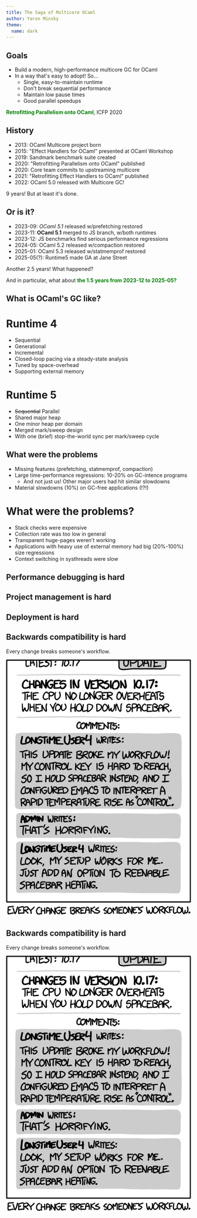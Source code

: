 ```yaml
---
title: The Saga of Multicore OCaml
author: Yaron Minsky
theme:
  name: dark
---
```


Goals
-----

<!-- incremental_lists: true -->

- Build a modern, high-performance multicore GC for OCaml
- In a way that's easy to adopt! So...
    - Single, easy-to-maintain runtime
    - Don't break sequential performance
    - Maintain low pause times
    - Good parallel speedups

<span style="color:green">**Retrofitting Parallelism onto OCaml**</span>, ICFP 2020


<!-- end_slide -->

History
-------

<!-- incremental_lists: true -->

- 2013: OCaml Multicore project born
- 2015: "Effect Handlers for OCaml" presented at OCaml Workshop
- 2019: Sandmark benchmark suite created
- 2020: "Retrofitting Parallelism onto OCaml" published
- 2020: Core team commits to upstreaming multicore
- 2021: "Retrofitting Effect Handlers to OCaml" published
- 2022: OCaml 5.0 released with Multicore GC!

9 years! But at least it's done.

<!-- end_slide -->

Or is it?
----------
<!-- incremental_lists: true -->

- 2023-09: _OCaml 5.1_ released w/prefetching restored
- 2023-11: **OCaml 5.1** merged to JS branch, w/both runtimes
- 2023-12: JS benchmarks find serious performance regressions
- 2024-05: OCaml 5.2 released w/compaction restored
- 2025-01: OCaml 5.3 released w/statmemprof restored
- 2025-05(?): Runtime5 made GA at Jane Street

Another 2.5 years! What happened?

<!-- pause -->

And in particular, what about
<span style="color:green">**the 1.5 years from 2023-12 to 2025-05?**</span>

<!-- end_slide -->

What is OCaml's GC like?
------------------

<!-- column_layout: [1, 1] -->
<!-- incremental_lists: true -->

<!-- pause -->
<!-- column: 0 -->
# Runtime 4

- Sequential
- Generational
- Incremental
- Closed-loop pacing via a steady-state analysis
- Tuned by space-overhead
- Supporting external memory

<!-- column: 1 -->
# Runtime 5

- ~~Sequential~~ Parallel
- Shared major heap
- One minor heap per domain
- Merged mark/sweep design
- With one (brief) stop-the-world sync per mark/sweep cycle

<!-- end_slide -->

What were the problems
---------------------

<!-- incremental_lists: true -->

- Missing features (prefetching, statmemprof, compaction)
- Large time-performance regressions: 10-20% on GC-intence programs
  - And not just us! Other major users had hit similar slowdowns
- Material slowdowns (10%) on GC-free applications (!?!)

# What were the problems?

- Stack checks were expensive
- Collection rate was too low in general
- Transparent huge-pages weren't working
- Applications with heavy use of external memory had big (20%-100%)
  size regressions
- Context switching in systhreads were slow

<!-- end_slide -->

Performance debugging is hard
-------------

<!-- end_slide -->

Project management is hard
-------------

<!-- end_slide -->

Deployment is hard
-------------

<!-- end_slide -->

Backwards compatibility is hard
-------------------------------

<!-- pause -->

Every change breaks someone's workflow.

![](./workflow.png)

<!-- end_slide -->

Backwards compatibility is hard
-------------------------------

<!-- pause -->

Every change breaks someone's workflow.

![](./workflow.png)

<!-- end_slide -->
